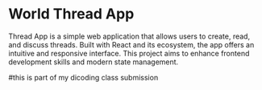 # World Thread App

Thread App is a simple web application that allows users to create, read, and discuss threads. Built with React and its ecosystem, the app offers an intuitive and responsive interface. This project aims to enhance frontend development skills and modern state management.

#this is part of my dicoding class submission
